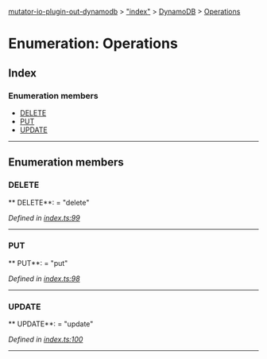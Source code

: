 [mutator-io-plugin-out-dynamodb](../README.md) > ["index"](../modules/_index_.md) > [DynamoDB](../classes/_index_.dynamodb.md) > [Operations](../enums/_index_.dynamodb.operations.md)



# Enumeration: Operations

## Index

### Enumeration members

* [DELETE](_index_.dynamodb.operations.md#delete)
* [PUT](_index_.dynamodb.operations.md#put)
* [UPDATE](_index_.dynamodb.operations.md#update)



---
## Enumeration members
<a id="delete"></a>

###  DELETE

** DELETE**:    = "delete"

*Defined in [index.ts:99](https://github.com/AnalyticsFire/mutator-io/blob/master/packages/mutator-io-plugin-out-dynamodb/index.ts#L99)*





___

<a id="put"></a>

###  PUT

** PUT**:    = "put"

*Defined in [index.ts:98](https://github.com/AnalyticsFire/mutator-io/blob/master/packages/mutator-io-plugin-out-dynamodb/index.ts#L98)*





___

<a id="update"></a>

###  UPDATE

** UPDATE**:    = "update"

*Defined in [index.ts:100](https://github.com/AnalyticsFire/mutator-io/blob/master/packages/mutator-io-plugin-out-dynamodb/index.ts#L100)*





___


